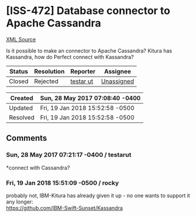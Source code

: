 # [ISS-472] Database connector to Apache Cassandra

[XML Source](../xml/ISS-472.xml)
<p><p>Is it possible to make an connector to Apache Cassandra? Kitura has Kassandra, how do Perfect connect with Kassandra?</p></p>





Status|Resolution|Reporter|Assignee
------|----------|--------|--------
Closed|Rejected|[testar ut](testarut)|[Unassigned]($-1)





Created|Sun, 28 May 2017 07:08:40 -0400
-------|--------------
Updated|Fri, 19 Jan 2018 15:52:58 -0500
Resolved|Fri, 19 Jan 2018 15:52:58 -0500


## Comments




### Sun, 28 May 2017 07:21:17 -0400 / testarut 

<p><p>*connect with Cassandra?</p></p>


### Fri, 19 Jan 2018 15:51:09 -0500 / rocky 

<p><p>probably not, IBM-Kitura has already given it up - no one wants to support it any longer:<br/>
<a href="https://github.com/IBM-Swift-Sunset/Kassandra" class="external-link" rel="nofollow">https://github.com/IBM-Swift-Sunset/Kassandra</a></p></p>



